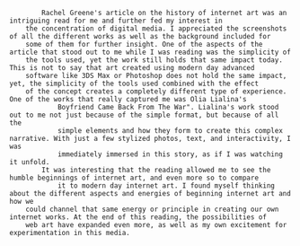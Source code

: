 			Rachel Greene's article on the history of internet art was an intriguing read for me and further fed my interest in
		the concentration of digital media. I appreciated the screenshots of all the different works as well as the background included for 
		some of them for further insight. One of the aspects of the article that stood out to me while I was reading was the simplicity of 
		the tools used, yet the work still holds that same impact today. This is not to say that art created using modern day advanced 
		software like 3DS Max or Photoshop does not hold the same impact, yet, the simplicity of the tools used combined with the effect 
		of the concept creates a completely different type of experience. One of the works that really captured me was Olia Lialina's			
                Boyfriend Came Back From The War". Lialina's work stood out to me not just because of the simple format, but because of all the 
                simple elements and how they form to create this complex narrative. With just a few stylized photos, text, and interactivity, I was 
                immediately immersed in this story, as if I was watching it unfold. 
			It was interesting that the reading allowed me to see the humble beginnings of internet art, and even more so to compare
                it to modern day internet art. I found myself thinking about the different aspects and energies of beginning internet art and how we 	
		could channel that same energy or principle in creating our own internet works. At the end of this reading, the possibilities of 
		web art have expanded even more, as well as my own excitement for experimentation in this media. 
